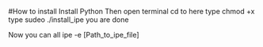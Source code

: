 #How to install
Install Python 
Then open terminal cd to here
type chmod +x
type sudeo ./install_ipe
you are done

Now you can all ipe -e [Path_to_ipe_file]
